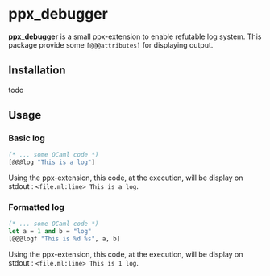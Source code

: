 # ppx_debugger

**ppx_debugger** is a small ppx-extension to enable refutable log system.
This package provide some `[@@@attributes]` for displaying output.

## Installation

todo

## Usage

### Basic log

```ocaml
(* ... some OCaml code *)
[@@@log "This is a log"]
```
Using the ppx-extension, this code, at the execution, will be display on
stdout : ` <file.ml:line> This is a log `.

### Formatted log


```ocaml
(* ... some OCaml code *)
let a = 1 and b = "log"
[@@@logf "This is %d %s", a, b]
```
Using the ppx-extension, this code, at the execution, will be display on
stdout : ` <file.ml:line> This is 1 log `.
